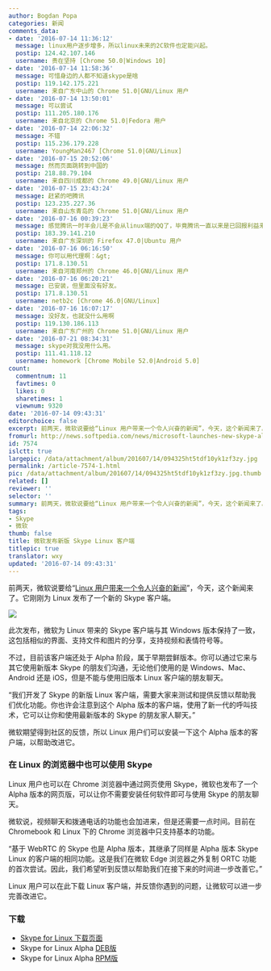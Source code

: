 ```yaml
---
author: Bogdan Popa
categories: 新闻
comments_data:
- date: '2016-07-14 11:36:12'
  message: linux用户逐步增多，所以linux未来的2C软件也定能兴起。
  postip: 124.42.107.146
  username: 贵在坚持 [Chrome 50.0|Windows 10]
- date: '2016-07-14 11:58:36'
  message: 可惜身边的人都不知道skype是啥
  postip: 119.142.175.221
  username: 来自广东中山的 Chrome 51.0|GNU/Linux 用户
- date: '2016-07-14 13:50:01'
  message: 可以尝试
  postip: 111.205.180.176
  username: 来自北京的 Chrome 51.0|Fedora 用户
- date: '2016-07-14 22:06:32'
  message: 不错
  postip: 115.236.179.228
  username: YoungMan2467 [Chrome 51.0|GNU/Linux]
- date: '2016-07-15 20:52:06'
  message: 然而页面跳转到中国的
  postip: 218.88.79.104
  username: 来自四川成都的 Chrome 49.0|GNU/Linux 用户
- date: '2016-07-15 23:43:24'
  message: 赶紧的吧腾讯
  postip: 123.235.227.36
  username: 来自山东青岛的 Chrome 51.0|GNU/Linux 用户
- date: '2016-07-16 00:39:23'
  message: 感觉腾讯一时半会儿是不会从linux端的QQ了，毕竟腾讯一直以来是已回报利益来计算的，此处@网易云音乐 @支付宝
  postip: 183.39.141.210
  username: 来自广东深圳的 Firefox 47.0|Ubuntu 用户
- date: '2016-07-16 06:16:50'
  message: 你可以用代理啊：&gt;
  postip: 171.8.130.51
  username: 来自河南郑州的 Chrome 46.0|GNU/Linux 用户
- date: '2016-07-16 06:20:21'
  message: 已安装，但里面没有好友。
  postip: 171.8.130.51
  username: netb2c [Chrome 46.0|GNU/Linux]
- date: '2016-07-16 16:07:17'
  message: 没好友，也就没什么用啊
  postip: 119.130.186.113
  username: 来自广东广州的 Chrome 51.0|GNU/Linux 用户
- date: '2016-07-21 08:34:31'
  message: skype对我没用什么用。
  postip: 111.41.118.12
  username: homework [Chrome Mobile 52.0|Android 5.0]
count:
  commentnum: 11
  favtimes: 0
  likes: 0
  sharetimes: 1
  viewnum: 9320
date: '2016-07-14 09:43:31'
editorchoice: false
excerpt: 前两天，微软说要给“Linux 用户带来一个令人兴奋的新闻”，今天，这个新闻来了。
fromurl: http://news.softpedia.com/news/microsoft-launches-new-skype-alpha-for-linux-506279.shtml
id: 7574
islctt: true
largepic: /data/attachment/album/201607/14/094325ht5tdf10yk1zf3zy.jpg
permalink: /article-7574-1.html
pic: /data/attachment/album/201607/14/094325ht5tdf10yk1zf3zy.jpg.thumb.jpg
related: []
reviewer: ''
selector: ''
summary: 前两天，微软说要给“Linux 用户带来一个令人兴奋的新闻”，今天，这个新闻来了。
tags:
- Skype
- 微软
thumb: false
title: 微软发布新版 Skype Linux 客户端
titlepic: true
translator: wxy
updated: '2016-07-14 09:43:31'
---
```


前两天，微软说要给“[Linux 用户带来一个令人兴奋的新闻](/article-7559-1.html)”，今天，这个新闻来了。它刚刚为 Linux 发布了一个新的 Skype 客户端。


![](/data/attachment/album/201607/14/094325ht5tdf10yk1zf3zy.jpg)


此次发布，微软为 Linux 带来的 Skype 客户端与其 Windows 版本保持了一致，这包括相似的界面、支持文件和图片的分享，支持视频和表情符号等。


不过，目前该客户端还处于 Alpha 阶段，属于早期尝鲜版本。你可以通过它来与其它使用新版本 Skype 的朋友们沟通，无论他们使用的是 Windows、Mac、Android 还是 iOS，但是不能与使用旧版本 Linux 客户端的朋友聊天。


“我们开发了 Skype 的新版 Linux 客户端，需要大家来测试和提供反馈以帮助我们优化功能。你也许会注意到这个 Alpha 版本的客户端，使用了新一代的呼叫技术，它可以让你和使用最新版本的 Skype 的朋友家人聊天。”


微软期望得到社区的反馈，所以 Linux 用户们可以安装一下这个 Alpha 版本的客户端，以帮助改进它。


### 在 Linux 的浏览器中也可以使用 Skype


Linux 用户也可以在 Chrome 浏览器中通过网页使用 Skype，微软也发布了一个 Alpha 版本的网页版，可以让你不需要安装任何软件即可与使用 Skype 的朋友聊天。 


微软说，视频聊天和拨通电话的功能也会加进来，但是还需要一点时间。目前在 Chromebook 和 Linux 下的 Chrome 浏览器中只支持基本的功能。


“基于 WebRTC 的 Skype 也是 Alpha 版本，其继承了同样是 Alpha 版本 Skype Linux 的客户端的相同功能。这是我们在微软 Edge 浏览器之外复制 ORTC 功能的首次尝试。因此，我们希望听到反馈以帮助我们在接下来的时间进一步改善它。”


Linux 用户可以在此下载 Linux 客户端，并反馈你遇到的问题，让微软可以进一步完善改进它。


### 下载


* [Skype for Linux 下载页面](https://community.skype.com/t5/Linux/bd-p/Linux?intcmp=blogs-_-generic-click-_-skype-for-linux-alpha-and-calling-on-chrome-and-chromebooks)
* Skype for Linux Alpha [DEB版](https://www.skype.com/en/download-skype/skype-for-linux/downloading-web/?type=weblinux-deb)
* Skype for Linux Alpha [RPM版](https://www.skype.com/en/download-skype/skype-for-linux/downloading-web/?type=weblinux-rpm)